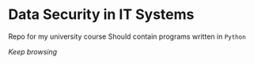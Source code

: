 Data Security in IT Systems
===========================

Repo for my university course
Should contain programs written in `Python`

*Keep browsing*
